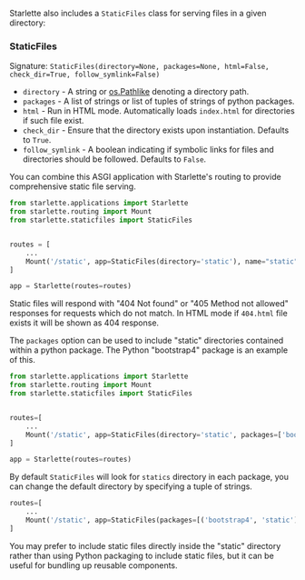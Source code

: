 
Starlette also includes a `StaticFiles` class for serving files in a given directory:

### StaticFiles

Signature: `StaticFiles(directory=None, packages=None, html=False, check_dir=True, follow_symlink=False)`

* `directory` - A string or [os.Pathlike][pathlike] denoting a directory path.
* `packages` - A list of strings or list of tuples of strings of python packages.
* `html` - Run in HTML mode. Automatically loads `index.html` for directories if such file exist.
* `check_dir` - Ensure that the directory exists upon instantiation. Defaults to `True`.
* `follow_symlink` - A boolean indicating if symbolic links for files and directories should be followed. Defaults to `False`.

You can combine this ASGI application with Starlette's routing to provide
comprehensive static file serving.

```python
from starlette.applications import Starlette
from starlette.routing import Mount
from starlette.staticfiles import StaticFiles


routes = [
    ...
    Mount('/static', app=StaticFiles(directory='static'), name="static"),
]

app = Starlette(routes=routes)
```

Static files will respond with "404 Not found" or "405 Method not allowed"
responses for requests which do not match. In HTML mode if `404.html` file
exists it will be shown as 404 response.

The `packages` option can be used to include "static" directories contained within
a python package. The Python "bootstrap4" package is an example of this.

```python
from starlette.applications import Starlette
from starlette.routing import Mount
from starlette.staticfiles import StaticFiles


routes=[
    ...
    Mount('/static', app=StaticFiles(directory='static', packages=['bootstrap4']), name="static"),
]

app = Starlette(routes=routes)
```

By default `StaticFiles` will look for `statics` directory in each package,
you can change the default directory by specifying a tuple of strings.

```python
routes=[
    ...
    Mount('/static', app=StaticFiles(packages=[('bootstrap4', 'static')]), name="static"),
]
```

You may prefer to include static files directly inside the "static" directory
rather than using Python packaging to include static files, but it can be useful
for bundling up reusable components.

[pathlike]: https://docs.python.org/3/library/os.html#os.PathLike
